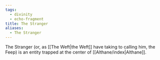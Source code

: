 ```yaml
---
tags:
  - divinity
  - echo-fragment
title: The Stranger
aliases:
  - The Stranger
---
```


The Stranger (or, as [[The Weft|the Weft]] have taking to calling him, the Feep) is an entity trapped at the center of [[Althane/index|Althane]].